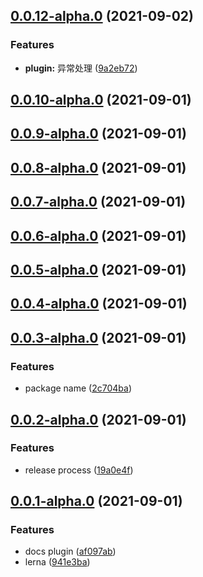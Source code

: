 ## [0.0.12-alpha.0](https://github.com/DWarrior222/babel/compare/v0.0.10-alpha.0...v0.0.12-alpha.0) (2021-09-02)


### Features

* **plugin:** 异常处理 ([9a2eb72](https://github.com/DWarrior222/babel/commit/9a2eb729b07f7349a1d1080e1c70b6e7e0133e0e))



## [0.0.10-alpha.0](https://github.com/DWarrior222/babel/compare/v0.0.9-alpha.0...v0.0.10-alpha.0) (2021-09-01)



## [0.0.9-alpha.0](https://github.com/DWarrior222/babel/compare/v0.0.8-alpha.0...v0.0.9-alpha.0) (2021-09-01)



## [0.0.8-alpha.0](https://github.com/DWarrior222/babel/compare/v0.0.7-alpha.0...v0.0.8-alpha.0) (2021-09-01)



## [0.0.7-alpha.0](https://github.com/DWarrior222/babel/compare/v0.0.6-alpha.0...v0.0.7-alpha.0) (2021-09-01)



## [0.0.6-alpha.0](https://github.com/DWarrior222/babel/compare/v0.0.5-alpha.0...v0.0.6-alpha.0) (2021-09-01)



## [0.0.5-alpha.0](https://github.com/DWarrior222/babel/compare/v0.0.4-alpha.0...v0.0.5-alpha.0) (2021-09-01)



## [0.0.4-alpha.0](https://github.com/DWarrior222/babel/compare/v0.0.3-alpha.0...v0.0.4-alpha.0) (2021-09-01)



## [0.0.3-alpha.0](https://github.com/DWarrior222/babel/compare/v0.0.2-alpha.0...v0.0.3-alpha.0) (2021-09-01)


### Features

* package name ([2c704ba](https://github.com/DWarrior222/babel/commit/2c704ba9790bea4de2cf621331d3fbbde150470a))



## [0.0.2-alpha.0](https://github.com/DWarrior222/babel/compare/v0.0.1-alpha.0...v0.0.2-alpha.0) (2021-09-01)


### Features

* release process ([19a0e4f](https://github.com/DWarrior222/babel/commit/19a0e4f9db59bbfd0803b6dbd8f5b1e7cbe6eb3a))



## [0.0.1-alpha.0](https://github.com/DWarrior222/babel/compare/af097abfabf05709b496f48bffbe7379c5571366...v0.0.1-alpha.0) (2021-09-01)


### Features

* docs plugin ([af097ab](https://github.com/DWarrior222/babel/commit/af097abfabf05709b496f48bffbe7379c5571366))
* lerna ([941e3ba](https://github.com/DWarrior222/babel/commit/941e3badd56d9497c17c12af6df4091dfdfb2249))




